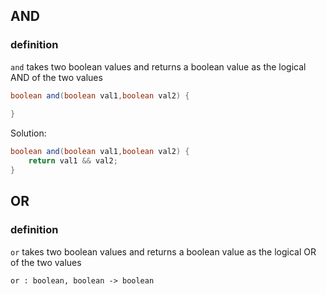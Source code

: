 ## AND

### definition
`and` takes two boolean values and returns a boolean value as the logical AND of the two values

```java runnable
boolean and(boolean val1,boolean val2) {
 
}
```

Solution:
```java runnable
boolean and(boolean val1,boolean val2) {
    return val1 && val2;
}
```


## OR 

### definition
`or` takes two boolean values and returns a boolean value as the logical OR of the two values

```
or : boolean, boolean -> boolean
```